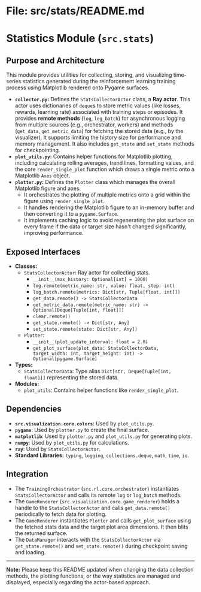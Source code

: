 # File: src/stats/README.md
# Statistics Module (`src.stats`)

## Purpose and Architecture

This module provides utilities for collecting, storing, and visualizing time-series statistics generated during the reinforcement learning training process using Matplotlib rendered onto Pygame surfaces.

-   **`collector.py`:** Defines the `StatsCollectorActor` class, a **Ray actor**. This actor uses dictionaries of `deque`s to store metric values (like losses, rewards, learning rate) associated with training steps or episodes. It provides **remote methods** (`log`, `log_batch`) for asynchronous logging from multiple sources (e.g., orchestrator, workers) and methods (`get_data`, `get_metric_data`) for fetching the stored data (e.g., by the visualizer). It supports limiting the history size for performance and memory management. It also includes `get_state` and `set_state` methods for checkpointing.
-   **`plot_utils.py`:** Contains helper functions for Matplotlib plotting, including calculating rolling averages, trend lines, formatting values, and the core `render_single_plot` function which draws a single metric onto a Matplotlib `Axes` object.
-   **`plotter.py`:** Defines the `Plotter` class which manages the overall Matplotlib figure and axes.
    -   It orchestrates the plotting of multiple metrics onto a grid within the figure using `render_single_plot`.
    -   It handles rendering the Matplotlib figure to an in-memory buffer and then converting it to a `pygame.Surface`.
    -   It implements caching logic to avoid regenerating the plot surface on every frame if the data or target size hasn't changed significantly, improving performance.

## Exposed Interfaces

-   **Classes:**
    -   `StatsCollectorActor`: Ray actor for collecting stats.
        -   `__init__(max_history: Optional[int] = 1000)`
        -   `log.remote(metric_name: str, value: float, step: int)`
        -   `log_batch.remote(metrics: Dict[str, Tuple[float, int]])`
        -   `get_data.remote() -> StatsCollectorData`
        -   `get_metric_data.remote(metric_name: str) -> Optional[Deque[Tuple[int, float]]]`
        -   `clear.remote()`
        -   `get_state.remote() -> Dict[str, Any]`
        -   `set_state.remote(state: Dict[str, Any])`
    -   `Plotter`:
        -   `__init__(plot_update_interval: float = 2.0)`
        -   `get_plot_surface(plot_data: StatsCollectorData, target_width: int, target_height: int) -> Optional[pygame.Surface]`
-   **Types:**
    -   `StatsCollectorData`: Type alias `Dict[str, Deque[Tuple[int, float]]]` representing the stored data.
-   **Modules:**
    -   `plot_utils`: Contains helper functions like `render_single_plot`.

## Dependencies

-   **`src.visualization.core.colors`**: Used by `plot_utils.py`.
-   **`pygame`**: Used by `plotter.py` to create the final surface.
-   **`matplotlib`**: Used by `plotter.py` and `plot_utils.py` for generating plots.
-   **`numpy`**: Used by `plot_utils.py` for calculations.
-   **`ray`**: Used by `StatsCollectorActor`.
-   **Standard Libraries:** `typing`, `logging`, `collections.deque`, `math`, `time`, `io`.

## Integration

-   The `TrainingOrchestrator` (`src.rl.core.orchestrator`) instantiates `StatsCollectorActor` and calls its remote `log` or `log_batch` methods.
-   The `GameRenderer` (`src.visualization.core.game_renderer`) holds a handle to the `StatsCollectorActor` and calls `get_data.remote()` periodically to fetch data for plotting.
-   The `GameRenderer` instantiates `Plotter` and calls `get_plot_surface` using the fetched stats data and the target plot area dimensions. It then blits the returned surface.
-   The `DataManager` interacts with the `StatsCollectorActor` via `get_state.remote()` and `set_state.remote()` during checkpoint saving and loading.

---

**Note:** Please keep this README updated when changing the data collection methods, the plotting functions, or the way statistics are managed and displayed, especially regarding the actor-based approach.
